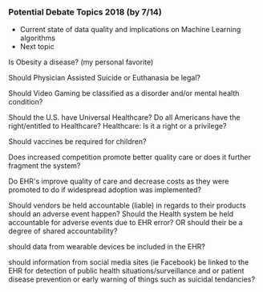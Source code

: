 ### Potential Debate Topics 2018 (by 7/14)
* Current state of data quality and implications on Machine Learning algorithms
* Next topic

Is Obesity a disease? (my personal favorite)

Should Physician Assisted Suicide or Euthanasia be legal?

Should Video Gaming be classified as a disorder and/or mental health condition? 

Should the U.S. have Universal Healthcare? Do all Americans have the right/entitled to Healthcare? Healthcare: Is it a right or a privilege?

Should vaccines be required for children?

Does increased competition promote better quality care or does it further fragment the system?

Do EHR's improve quality of care and decrease costs as they were promoted to do if widespread adoption was implemented?

Should vendors be held accountable (liable) in regards to their products should an adverse event happen? Should the Health system be held accountable for adverse events due to EHR error? OR should their be a degree of shared accountability? 

should data from wearable devices be included in the EHR?

should information from social media sites (ie Facebook) be linked to the EHR for detection of public health situations/surveillance and or patient disease prevention or early warning of things such as suicidal tendancies?
